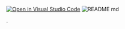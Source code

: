 [![Open in Visual Studio Code](https://classroom.github.com/assets/open-in-vscode-718a45dd9cf7e7f842a935f5ebbe5719a5e09af4491e668f4dbf3b35d5cca122.svg)](https://classroom.github.com/online_ide?assignment_repo_id=11624106&assignment_repo_type=AssignmentRepo)
![README md](https://github.com/ISPC-TST-SENSORES-y-ACTUADORES-2023/semana1/assets/108839778/e2af684f-a1a4-42b2-aa3b-991527f92c37)

.